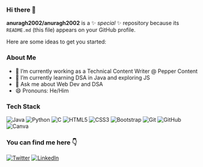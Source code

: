 ### Hi there 👋


**anuragh2002/anuragh2002** is a ✨ _special_ ✨ repository because its `README.md` (this file) appears on your GitHub profile.

Here are some ideas to get you started:

### About Me 

- 💼 I’m currently working as a Technical Content Writer @ Pepper Content 
- 🌱 I’m currently learning DSA in Java and exploring JS
- 💬 Ask me about Web Dev and DSA 
- 😄 Pronouns: He/Him 

### Tech Stack
![Java](https://img.shields.io/badge/java-%23ED8B00.svg?style=for-the-badge&logo=java&logoColor=white)
![Python](https://img.shields.io/badge/python-3670A0?style=for-the-badge&logo=python&logoColor=ffdd54)
![C](https://img.shields.io/badge/c-%2300599C.svg?style=for-the-badge&logo=c&logoColor=white)
![HTML5](https://img.shields.io/badge/html5-%23E34F26.svg?style=for-the-badge&logo=html5&logoColor=white)
![CSS3](https://img.shields.io/badge/css3-%231572B6.svg?style=for-the-badge&logo=css3&logoColor=white)
![Bootstrap](https://img.shields.io/badge/bootstrap-%23563D7C.svg?style=for-the-badge&logo=bootstrap&logoColor=white)
![Git](https://img.shields.io/badge/git-%23F05033.svg?style=for-the-badge&logo=git&logoColor=white)
![GitHub](https://img.shields.io/badge/github-%23121011.svg?style=for-the-badge&logo=github&logoColor=white)
![Canva](https://img.shields.io/badge/Canva-%2300C4CC.svg?style=for-the-badge&logo=Canva&logoColor=white)

### You can find me here 👇
[![Twitter](https://img.shields.io/badge/Twitter-%231DA1F2.svg?style=for-the-badge&logo=Twitter&logoColor=white)](https://twitter.com/AnuraghBarua)
[![LinkedIn](https://img.shields.io/badge/linkedin-%230077B5.svg?style=for-the-badge&logo=linkedin&logoColor=white)](https://www.linkedin.com/in/anuragh-barua-796b05135)
